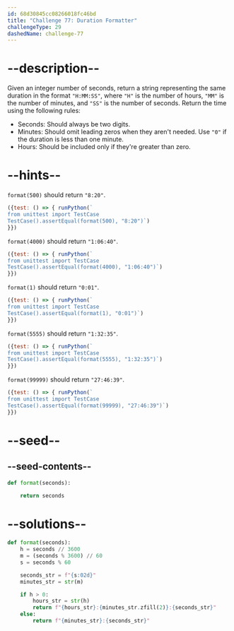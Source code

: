 ```yaml
---
id: 68d30845cc08266018fc46bd
title: "Challenge 77: Duration Formatter"
challengeType: 29
dashedName: challenge-77
---
```


# --description--

Given an integer number of seconds, return a string representing the same duration in the format `"H:MM:SS"`, where `"H"` is the number of hours, `"MM"` is the number of minutes, and `"SS"` is the number of seconds. Return the time using the following rules:

- Seconds: Should always be two digits.
- Minutes: Should omit leading zeros when they aren't needed. Use `"0"` if the duration is less than one minute.
- Hours: Should be included only if they're greater than zero.

# --hints--

`format(500)` should return `"8:20"`.

```js
({test: () => { runPython(`
from unittest import TestCase
TestCase().assertEqual(format(500), "8:20")`)
}})
```

`format(4000)` should return `"1:06:40"`.

```js
({test: () => { runPython(`
from unittest import TestCase
TestCase().assertEqual(format(4000), "1:06:40")`)
}})
```

`format(1)` should return `"0:01"`.

```js
({test: () => { runPython(`
from unittest import TestCase
TestCase().assertEqual(format(1), "0:01")`)
}})
```

`format(5555)` should return `"1:32:35"`.

```js
({test: () => { runPython(`
from unittest import TestCase
TestCase().assertEqual(format(5555), "1:32:35")`)
}})
```

`format(99999)` should return `"27:46:39"`.

```js
({test: () => { runPython(`
from unittest import TestCase
TestCase().assertEqual(format(99999), "27:46:39")`)
}})
```

# --seed--

## --seed-contents--

```py
def format(seconds):

    return seconds
```

# --solutions--

```py
def format(seconds):
    h = seconds // 3600
    m = (seconds % 3600) // 60
    s = seconds % 60

    seconds_str = f"{s:02d}"
    minutes_str = str(m)

    if h > 0:
        hours_str = str(h)
        return f"{hours_str}:{minutes_str.zfill(2)}:{seconds_str}"
    else:
        return f"{minutes_str}:{seconds_str}"
```
